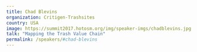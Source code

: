 ```yaml
---
title: Chad Blevins
organization: Critigen-Trashsites 
country: USA
image: https://summit2017.hotosm.org/img/speaker-imgs/chadblevins.jpg
talk: "Mapping the Trash Value Chain"
permalink: /speakers/#chad-blevins
---
```

